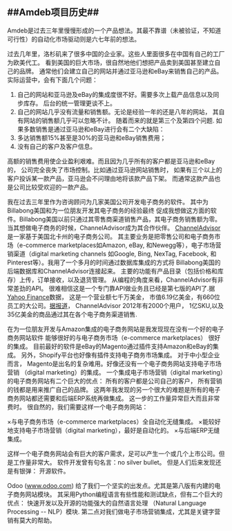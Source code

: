 ##Amdeb项目历史##
--------------

Amdeb是过去三年里慢慢形成的一个产品想法。其最不靠谱（未被验证，不知道可行性）的自动化市场驱动则是六七年前的想法。

过去几年里，洛杉矶来了很多中国的企业家。这些人里面很多在中国有自己的工厂为欧美代工。
看到美国的巨大市场，很自然地他们想把产品卖到美国甚至建立自己的品牌。
通常他们会建立自己的网站并通过亚马逊和eBay来销售自己的产品。实际运营中，会有下面几个问题：

1. 自己的网站和亚马逊及eBay的集成度很不好。需要多次上载产品信息以及同步库存。
后台的统一管理更谈不上。
2. 自己的网站几乎没有流量和销售额。无论是经验一年的还是八年的网站，
其自有网站的销售额几乎可以忽略不计。
随着而来的就是第三个及第四个问题. 如果多数销售是通过亚马逊和eBay进行会有二个大缺陷：
3. 多达销售额15%甚至是30%的亚马逊和eBay销售费用；
4. 没有自己的客户及客户信息。

高额的销售费用使企业盈利艰难。而且因为几乎所有的客户都是亚马逊和eBay的，
公司完全丧失了市场控制。比如通过亚马逊网站销售时，
如果有三个以上的客户投诉某一款产品，亚马逊会不问理由地将该款产品下架。
而通常这款产品也是公司比较受欢迎的一款产品。

我在过去三年里作为咨询顾问为几家美国公司开发电子商务的软件。
其中为Billabong美国和为一位朋友开发其电子商务的经验最终
促成我想做这方面的软件。Billabong美国以前只通过其零售商渠道销售产品，其电子商务销售额为零。
当其想做电子商务的时候，ChannelAdvisor成为其合作伙伴。
[ChannelAdvisor][1]是一家基于美国北卡州的电子商务公司。
其主要业务是把零售公司和电子商务市场（e-commerce marketplaces如Amazon, eBay, 
和Newegg等），电子市场营销渠道（digital marketing channels 如Google, Bing, 
NexTag, Facebook, 和Pinterest等）。我用了一个多月的时间通过数据库集成的方式将
Billabong美国的后端数据库和ChannelAdvisor连接起来。
主要的功能有产品目录（包括价格和库存）上传，订单接收，以及退货管理。
从编程的角度来看，ChannelAdvisor有非常差劲的API。
很难相信这是一个专门靠API做业务且已经是第七版的API了.据[Yahoo Finance][2]数据，
这是一个营业额七千万美金，
市值6.19亿美金，有660位员工的大公司。[据报道][3]， ChannelAdvisor 2012年有2000个用户，
1亿SKU,以及35亿美金的商品通过其在各个电子商务渠道销售.

在为一位朋友开发与Amazon集成的电子商务网站是我发现现在没有一个好的电子商务网站软件
能够很好的与电子商务市场（e-commerce marketplaces） 很好的集成。
目前最好的软件是eBay的Magento通过插件支持Amazon和eBay的集成。
另外，Shopify平台也好像有插件支持电子商务市场集成。 对于中小型企业而言，
Magento是出名的复杂难用。好像还没有一个电子商务网站支持电子市场营销
（digital marketing）的集成。
一个集成电子市场营销（digital marketing）的电子商务网站有二个巨大的优点：
所有的客户都是公司自己的客户， 所有营销的钱都是用来推广自己的品牌。 
这两年我发现的另一个很大的难题是所有的电子商务网站都还需要和后端ERP系统再做集成。
这一步的工作量异常巨大而且非常费时。
很自然的，我们需要这样一个电子商务网站：

×与电子商务市场（e-commerce marketplaces）全自动化无缝集成。
×能较好地支持电子市场营销（digital marketing），最好是自动化的。
×与后端ERP无缝集成。

这样一个电子商务网站会有巨大的客户需求，足可以产生一个或几个上市公司。但是工作量非常大。
软件开发曾有句名言：no silver bullet。 但是人们后来发现还是有银弹： 开源软件。

Odoo (www.odoo.com) 给了我们一个坚实的出发点。尤其是第八版有内建的电子商务网站模块。
其采用Python编程语言有些性能和测试缺点，但有二个巨大的优点： 
快速开发以及开源的功能强大的自然语言处理
（Natural Language Processing -- NLP）模块. 
第二点对我们做电子市场营销集成，尤其是关键字营销有莫大的帮助。

[1]: http://en.wikipedia.org/wiki/ChannelAdvisor

[2]: http://finance.yahoo.com/q/ks?s=ECOM  

[3]: http://www.investide.cn/case/20130524/10294.html 



